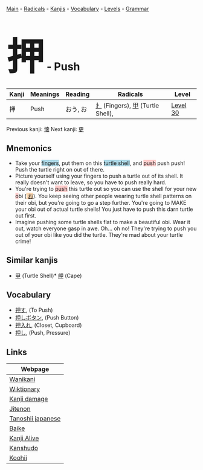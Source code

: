 <style> bigfont {font-size: 100px}</style>
[Main](../index.md) -
[Radicals](../radicals.md) -
[Kanjis](../kanjis.md) -
[Vocabulary](../vocabulary.md) -
[Levels](../levels.md) -
[Grammar](../grammar.md)
# <bigfont> 押</bigfont> - Push 

| Kanji | Meanings | Reading | Radicals | Level |
| --- | --- | --- | --- | --- |
| 押 | Push | おう, お | [扌](../radicals/扌.md) (Fingers), [甲](../radicals/甲.md) (Turtle Shell),  | [Level 30](../levels/wk_level30.md) |

Previous kanji: [懐](懐.md) Next kanji: [更](更.md) 

## Mnemonics
 * Take your <span style="background-color:#ADD8E6"> fingers</span>, put them on this <span style="background-color:#ADD8E6"> turtle shell</span>, and <span style="background-color:#ffcccb"> push</span> push push! Push the turtle right on out of there.
* Picture yourself using your fingers to push a turtle out of its shell. It really doesn't want to leave, so you have to push really hard.
* You're trying to <span style="background-color:#ffcccb"> push</span> this turtle out so you can use the shell for your new <span style="background-color:#ffcccb"> o</span>bi (<span style="background-color:#fed8b1"> [お](https://jisho.org/search/お)</span>). You keep seeing other people wearing turtle shell patterns on their obi, but you're going to go a step further. You're going to MAKE your obi out of actual turtle shells! You just have to push this darn turtle out first.
* Imagine pushing some turtle shells flat to make a beautiful obi. Wear it out, watch everyone gasp in awe. Oh... oh no! They're trying to push you out of your obi like you did the turtle. They're mad about your turtle crime!


## Similar kanjis
 * [甲](甲.md) (Turtle Shell)* [岬](岬.md) (Cape)


## Vocabulary
 * [押す](../vocabulary/押.md), (To Push)
* [押しボタン](../vocabulary/押.md), (Push Button)
* [押入れ](../vocabulary/押.md), (Closet, Cupboard)
* [押し](../vocabulary/押.md), (Push, Pressure)



## Links 

| Webpage |
| --- |
| [Wanikani          ](https://www.wanikani.com/kanji/押) |
| [Wiktionary        ](https://en.wiktionary.org/wiki/押) |
| [Kanji damage      ](http://www.kanjidamage.com/kanji/search?utf8=✓&q=押) |
| [Jitenon           ](https://jitenon.com/kanji/押) |
| [Tanoshii japanese ](https://www.tanoshiijapanese.com/dictionary/kanji.cfm?k=押) |
| [Baike             ](https://baike.baidu.com/item/押) |
| [Kanji Alive       ](https://app.kanjialive.com/押) |
| [Kanshudo          ](https://www.kanshudo.com/searchmn?q=押) |
| [Koohii            ](https://kanji.koohii.com/study/kanji/押) |
